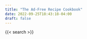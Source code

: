 ```yaml
---
title: "The Ad-Free Recipe Cookbook"
date: 2022-09-25T18:43:18-04:00
draft: false
---
```


{{< search >}}
